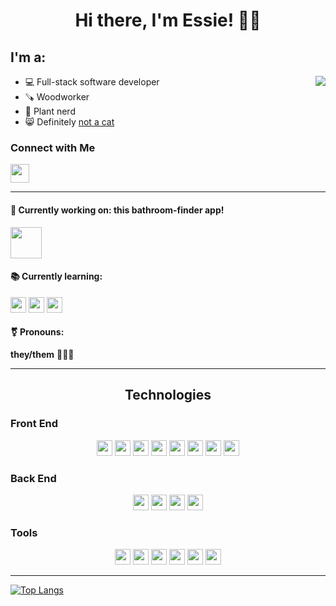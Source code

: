 <h1 align="center">Hi there, I'm Essie! 👋🏼</h1>

<h2 align="left">I'm a:</h2>

<img src="https://media.giphy.com/media/v1.Y2lkPTc5MGI3NjExbXVlZHAzNnV1dGN5cjRkNDVlNnJmajVyeHZva3l0YjR1ZTdtMHRsYSZlcD12MV9pbnRlcm5hbF9naWZfYnlfaWQmY3Q9Zw/maNB0qAiRVAty/giphy.gif" align="right"/>

- 💻 Full-stack software developer
- 🪚 Woodworker
- 🌿 Plant nerd
- 😸 Definitely <a href="https://youtube.com/watch?v=KxlPGPupdd8">not a cat</a>

### Connect with Me

[<img src="https://img.shields.io/badge/LinkedIn-0077B5?style=for-the-badge&logo=linkedin&logoColor=white" height="30px" />](https://www.linkedin.com/in/essie-schlotterbeck/)

---

#### 🚽 Currently working on: this bathroom-finder app! 
<p>
    <a href="https://tinkl.app">
<img src="https://github.com/essiero/github-read-me/assets/141077443/6c4dba8b-252d-4934-86bf-97d9d5a7261e" width="50px"/>
    </a>
</p>

#### 📚 Currently learning: 
<p float="left">
    <img src="https://img.shields.io/badge/Python-3670A0?style=for-the-badge&logo=python&logoColor=white" height="25px"/>
    <img src="https://img.shields.io/badge/Amazon%20AWS-yellow?style=for-the-badge&logo=amazonaws&logoColor=white" height="25px" >
    <img src="https://img.shields.io/badge/Terraform-844FBA?style=for-the-badge&logo=terraform&logoColor=white" height="25px" >
</p>

#### ⚧ Pronouns: 
**they/them** 🌈🏳️‍⚧️

---

<h2 align="center">Technologies</h2>

### Front End
<p align="center">
    <img src="https://img.shields.io/badge/JavaScript-F7DF1E?style=for-the-badge&logo=javascript&logoColor=white" height="25px" />
    <img src="https://img.shields.io/badge/React-61DAFB?style=for-the-badge&logo=react&logoColor=white" height="25px" />
    <img src="https://img.shields.io/badge/Redux-green?style=for-the-badge&logo=redux&logoColor=white" height="25px" />
    <img src="https://img.shields.io/badge/Redux--Saga-red?style=for-the-badge&logo=Redux-Saga&logoColor=white" height="25px" />
    <img src="https://img.shields.io/badge/CSS3-1572B6?style=for-the-badge&logo=css3&logoColor=white" height="25px" />
    <img src="https://img.shields.io/badge/HTML5-E34F26?style=for-the-badge&logo=html5&logoColor=white" height="25px" />
    <img src="https://img.shields.io/badge/Material--UI-blue?style=for-the-badge&logo=mui&logoColor=white" height="25px" />
    <img src="https://img.shields.io/badge/Markdown-242121?style=for-the-badge&logo=markdown&logoColor=white" height="25px" />
</p>

### Back End
<p align="center">
    <img src="https://img.shields.io/badge/npm-CB3837?style=for-the-badge&logo=npm&logoColor=white" height="25px"/>
    <img src="https://img.shields.io/badge/Node.js-339933?style=for-the-badge&logo=nodedotjs&logoColor=white" height="25px"/>
    <img src="https://img.shields.io/badge/Express.js-242121?style=for-the-badge&logo=express&logoColor=white" height="25px"/>
    <img src="https://img.shields.io/badge/PostgreSQL-316192?style=for-the-badge&logo=postgresql&logoColor=white" height="25px"/>
</p>

### Tools
<p align="center">
    <img src="https://img.shields.io/badge/VSCode-0078D4?style=for-the-badge&logo=visual%20studio%20code&logoColor=white" height="25px"/>
    <img src="https://img.shields.io/badge/Git-E44C30?style=for-the-badge&logo=git&logoColor=white" height="25px"/>
    <img src="https://img.shields.io/badge/Figma-purple?style=for-the-badge&logo=Figma&logoColor=white" height="25px"/>
    <img src="https://img.shields.io/badge/Heroku-230098?style=for-the-badge&logo=Heroku&logoColor=white" height="25px">
    <img src="https://img.shields.io/badge/Postman-FF6C37?style=for-the-badge&logo=Postman&logoColor=white" height="25px"/>
    <img src="https://img.shields.io/badge/Postico-blue?style=for-the-badge&logoColor=white" height="25px">
</p>

---

<!--- <h2 align="center">GitHub Stats</h2>

<img src="https://github-readme-streak-stats.herokuapp.com/?user=essiero&border_radius=true&count_private=true&theme=vision-friendly-dark&custom_title=Total%20Stats:" width="415px" height="200px" align="center"/> --->

[![Top Langs](https://github-readme-stats.vercel.app/api/top-langs/?username=essiero&layout=compact&theme=vision-friendly-dark)](https://github.com/anuraghazra/github-readme-stats)
